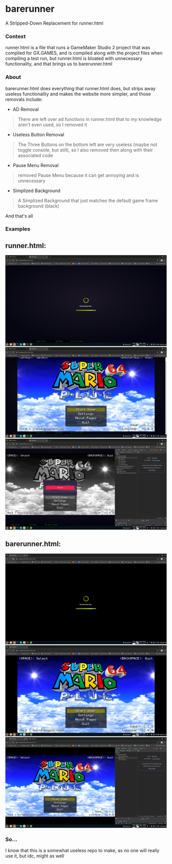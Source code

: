 # barerunner
A Stripped-Down Replacement for runner.html

### Context
runner.html is a file that runs a GameMaker Studio 2 project that was compiled for GX.GAMES, and is compiled along with the project files when compiling a test run, but runner.html is bloated with unnecessary functionality, and that brings us to barerunner.html
### About
barerunner.html does everything that runner.html does, but strips away useless functionality and makes the website more simpler, and those removals include:
- AD Removal
> There are left over ad functions in runner.html that to my knowledge aren't even used, so I removed it
- Useless Button Removal
> The Three Buttons on the bottom left are very useless (maybe not toggle console, but still), so I also removed then along with their associated code
- Pause Menu Removal
> removed Pause Menu because it can get annoying and is unnecessary
- Simplized Background
> A Simplized Background that just matches the default game frame background (black)

And that's all

### Examples

## runner.html:

![image](https://github.com/burnedpopcorn/barerunner/blob/main/rload.png)
![image](https://github.com/burnedpopcorn/barerunner/blob/main/rgame.png)
![image](https://github.com/burnedpopcorn/barerunner/blob/main/runner.png)

## barerunner.html:

![image](https://github.com/burnedpopcorn/barerunner/blob/main/brload.png)
![image](https://github.com/burnedpopcorn/barerunner/blob/main/brgame.png)
![image](https://github.com/burnedpopcorn/barerunner/blob/main/barerunner.png)

### So...
I know that this is a somewhat useless repo to make, as no one will really use it, but idc, might as well
